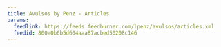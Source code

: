 ```yaml
---
title: Avulsos by Penz - Articles
params:
  feedlink: https://feeds.feedburner.com/lpenz/avulsos/articles.xml
  feedid: 800e0b6b5d604aaa87acbed50208c146
---
```

